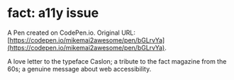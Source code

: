 # fact: a11y issue

A Pen created on CodePen.io. Original URL: [https://codepen.io/mikemai2awesome/pen/bGLrvYa](https://codepen.io/mikemai2awesome/pen/bGLrvYa).

A love letter to the typeface Caslon; a tribute to the fact magazine from the 60s; a genuine message about web accessibility.